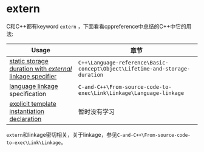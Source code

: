 # extern

C和C++都有keyword `extern` ，下面看看cppreference中总结的C++中它的用法: 

| Usage                                                        | 章节                                                         |
| ------------------------------------------------------------ | ------------------------------------------------------------ |
| [static storage duration with *external* linkage specifier](https://en.cppreference.com/w/cpp/language/storage_duration) | `C++\Language-reference\Basic-concept\Object\Lifetime-and-storage-duration` |
| [language linkage](https://en.cppreference.com/w/cpp/language/language_linkage) specification | `C-and-C++\From-source-code-to-exec\Link\Linkage\Language-linkage` |
| [explicit template instantiation declaration](https://en.cppreference.com/w/cpp/language/class_template) | 暂时没有学习                                                 |

`extern`和linkage密切相关，关于linkage，参见`C-and-C++\From-source-code-to-exec\Link\Linkage`。
